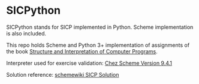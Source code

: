 SICPython 
==========

SICPython stands for SICP implemented in Python. Scheme implementation is also included.

This repo holds Scheme and Python 3+ implementation of assignments of the book [Structure and Interpretation of Computer Programs](https://mitpress.mit.edu/sicp/).

Interpreter used for exercise validation: [Chez Scheme Version 9.4.1](https://github.com/cisco/ChezScheme)

Solution reference: [schemewiki SICP Solution](http://community.schemewiki.org/?sicp-solutions)
